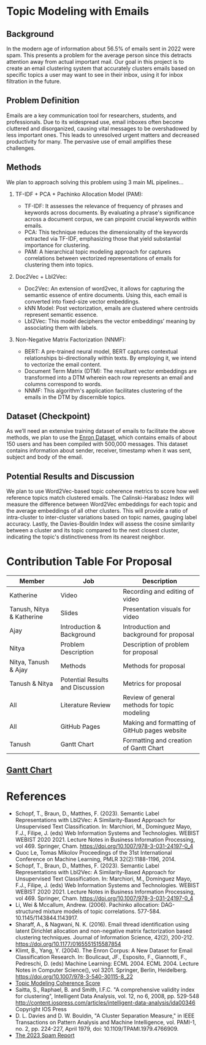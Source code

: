 # Topic Modeling with Emails

## Background
In the modern age of information about 56.5% of emails sent in 2022 were spam. This presents a problem for the average person since this detracts attention away from actual important mail. Our goal in this project is to create an email clustering system that accurately clusters emails based on specific topics a user may want to see in their inbox, using it for inbox filtration in the future.

## Problem Definition
Emails are a key communication tool for researchers, students, and professionals. Due to its widespread use, email inboxes often become cluttered and disorganized, causing vital messages to be overshadowed by less important ones. This leads to unresolved urgent matters and decreased productivity for many. The pervasive use of email amplifies these challenges.

## Methods
We plan to approach solving this problem using 3 main ML pipelines...
1. TF-IDF + PCA + Pachinko Allocation Model (PAM):
   - TF-IDF: It assesses the relevance of frequency of phrases and keywords across documents. By evaluating a phrase's significance across a document corpus, we can pinpoint crucial keywords within emails.
   - PCA: This technique reduces the dimensionality of the keywords extracted via TF-IDF, emphasizing those that yield substantial importance for clustering.
   - PAM: A hierarchical topic modeling approach for captures correlations between vectorized representations of emails for clustering them into topics.

2. Doc2Vec + Lbl2Vec:
   - Doc2Vec: An extension of word2vec, it allows for capturing the semantic essence of entire documents. Using this, each email is converted into fixed-size vector embeddings.
   - kNN Model: Post vectorization, emails are clustered where centroids represent semantic essence.
   - Lbl2Vec: This model deciphers the vector embeddings’ meaning by associating them with labels.

3. Non-Negative Matrix Factorization (NNMF):
   - BERT: A pre-trained neural model, BERT captures contextual relationships bi-directionally within texts. By employing it, we intend to vectorize the email content.
   - Document Term Matrix (DTM): The resultant vector embeddings are transformed into a DTM wherein each row represents an email and columns correspond to words.
   - NNMF: This algorithm's application facilitates clustering of the emails in the DTM by discernible topics.

## Dataset (Checkpoint)
As we’ll need an extensive training dataset of emails to facilitate the above methods, we plan to use the [Enron Dataset](https://www.cs.cmu.edu/~enron/), which contains emails of about 150 users and has been compiled with 500,000 messages. This dataset contains information about sender, receiver, timestamp when it was sent, subject and body of the email.

## Potential Results and Discussion
We plan to use Word2Vec-based topic coherence metrics to score how well reference topics match clustered emails. The Calinski-Harabasz Index will measure the difference between Word2Vec embeddings for each topic and the average embeddings of all other clusters. This will provide a ratio of intra-cluster to inter-cluster variations based on topic names, gauging label accuracy. Lastly, the Davies-Bouldin Index will assess the cosine similarity between a cluster and its topic compared to the next closest cluster, indicating the topic's distinctiveness from its nearest neighbor.

# Contribution Table For Proposal
| Member | Job | Description |
| --- | --- | --- |
| Katherine | Video | Recording and editing of video |
| Tanush, Nitya & Katherine | Slides | Presentation visuals for video |
| Ajay | Introduction & Background | Introduction and background for proposal |
| Nitya | Problem Description | Description of problem for proposal |
| Nitya, Tanush & Ajay | Methods | Methods for proposal |
| Tanush & Nitya | Potential Results and Discussion | Metrics for proposal |
| All | Literature Review | Review of general methods for topic modeling |
| All | GitHub Pages | Making and formatting of GitHub pages website |
| Tanush | Gantt Chart | Formatting and creation of Gantt Chart |

[Gantt Chart](https://docs.google.com/spreadsheets/d/1ZUl8Xywp4VTTNtC-8Wq8ZxpYnzXYNJLe/edit?usp=sharing&ouid=101698207149759013919&rtpof=true&sd=true)
---
# References
- Schopf, T., Braun, D., Matthes, F. (2023). Semantic Label Representations with Lbl2Vec: A Similarity-Based Approach for Unsupervised Text Classification. In: Marchiori, M., Domínguez Mayo, F.J., Filipe, J. (eds) Web Information Systems and Technologies. WEBIST WEBIST 2020 2021. Lecture Notes in Business Information Processing, vol 469. Springer, Cham. https://doi.org/10.1007/978-3-031-24197-0_4
- Quoc Le, Tomas Mikolov Proceedings of the 31st International Conference on Machine Learning, PMLR 32(2):1188-1196, 2014.
- Schopf, T., Braun, D., Matthes, F. (2023). Semantic Label Representations with Lbl2Vec: A Similarity-Based Approach for Unsupervised Text Classification. In: Marchiori, M., Domínguez Mayo, F.J., Filipe, J. (eds) Web Information Systems and Technologies. WEBIST WEBIST 2020 2021. Lecture Notes in Business Information Processing, vol 469. Springer, Cham. https://doi.org/10.1007/978-3-031-24197-0_4
- Li, Wei & Mccallum, Andrew. (2006). Pachinko allocation: DAG-structured mixture models of topic correlations. 577-584. 10.1145/1143844.1143917. 
- Sharaff, A., & Nagwani, N. K. (2016). Email thread identification using latent Dirichlet allocation and non-negative matrix factorization based clustering techniques. Journal of Information Science, 42(2), 200-212. https://doi.org/10.1177/0165551515587854
- Klimt, B., Yang, Y. (2004). The Enron Corpus: A New Dataset for Email Classification Research. In: Boulicaut, JF., Esposito, F., Giannotti, F., Pedreschi, D. (eds) Machine Learning: ECML 2004. ECML 2004. Lecture Notes in Computer Science(), vol 3201. Springer, Berlin, Heidelberg. https://doi.org/10.1007/978-3-540-30115-8_22
- [Topic Modeling Coherence Score](https://www.baeldung.com/cs/topic-modeling-coherence-score)
- Saitta, S., Raphael, B. and Smith, I.F.C. "A comprehensive validity index for clustering", Intelligent Data Analysis, vol. 12, no 6, 2008, pp. 529-548 http://content.iospress.com/articles/intelligent-data-analysis/ida00346  Copyright IOS Press
- D. L. Davies and D. W. Bouldin, "A Cluster Separation Measure," in IEEE Transactions on Pattern Analysis and Machine Intelligence, vol. PAMI-1, no. 2, pp. 224-227, April 1979, doi: 10.1109/TPAMI.1979.4766909.
- [The 2023 Spam Report](https://www.orbitmedia.com/blog/spam-statistics/#:~:text=56.5%25%20of%20all%20email%20is%20spam&text=But%20not%20all%20of%20that,making%20it%20past%20the%20filters.)
